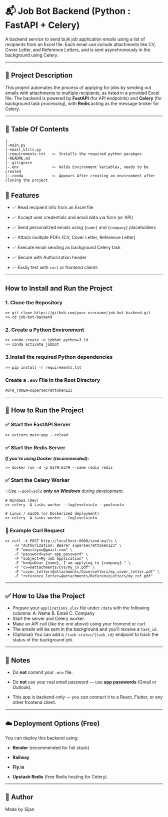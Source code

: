 
# 📬 Job Bot Backend (Python : FastAPI + Celery)

A backend service to send bulk job application emails using a list of recipients from an Excel file. Each email can include attachments like CV, Cover Letter, and Reference Letters, and is sent asynchronously in the background using Celery.

 ---
## 📄 Project Description
This project automates the process of applying for jobs by sending out emails with attachments to multiple recipients, as listed in a provided Excel file. The backend is powered by **FastAPI** (for API endpoints) and **Celery** (for background task processing), with **Redis** acting as the message broker for Celery.

---
## 📁 Table Of Contents

    |
    |-main.py
    |-email_utils.py
    |-requirements.txt   <- Installs the required python pacakges
    |-README.md
    |-.gitignore
    |-.env               <- Holds Environment Variables, needs to be created
    |-.conda             <- Appears After creating an environment after cloning the project
## 🚀 Features
- ✅ Read recipient info from an Excel file

- ✅ Accept user credentials and email data via form (or API)

- ✅ Send personalized emails using `{name}` and `{company}` placeholders

- ✅ Attach multiple PDFs (CV, Cover Letter, Reference Letter)

- ✅ Execute email sending as background Celery task

- ✅ Secure with Authorization header

- ✅ Easily test with `curl` or frontend clients

 ---
## How to Install and Run the Project

### 1. Clone the Repository
    >> git clone https://github.com/your-username/job-bot-backend.git
    >> cd job-bot-backend
    
### 2. Create a Python Environment

    >> conda create -n jobbot python=3.10
	>> conda activate jobbot
	
### 3.Install the required Python dependencies

    >> pip install -r requirements.txt

### Create a `.env` File in the Root Directory

    AUTH_TOKEN=supersecrettoken123
 ---
 
## 🧪 How to Run the Project

### ✅ Start the FastAPI Server
	>> uvicorn main:app --reload

### ✅ Start the Redis Server
***If you’re using Docker (recommended):***

    >> docker run -d -p 6379:6379 --name redis redis

### ✅ Start the Celery Worker
💡*Use `--pool=solo` **only on Windows** during development.*

	# Windows (Dev)
	>> celery -A tasks worker --loglevel=info --pool=solo

	# Linux / macOS (or Dockerized deployment)
	>> celery -A tasks worker --loglevel=info

### 🧾 Example Curl Request

    >> curl -X POST http://localhost:8000/send-mails \
	    -H "Authorization: Bearer supersecrettoken123" \
	    -F "email=you@gmail.com" \
	    -F "password=your_app_password" \
	    -F "subject=My Job Application" \
	    -F "body=Dear {name}, I am applying to {company}." \
	    -F "cv=@attachments/CVs/my_cv.pdf" \
		-F "cover_letter=@attachments/CoverLetters/my_cover_letter.pdf" \
		-F "reference_letter=@attachments/ReferenceLetters/my_ref.pdf"
---
## ✅ How to Use the Project

 - Prepare your `applications.xlsx` file under `/data` with the following columns:
		A. Name
		B. Email
		C. Company
 - Start the server and Celery worker.
 - Make an API call (like the one above) using your frontend or curl.
 - The emails will be sent in the background and you’ll receive a `task_id`.
 - (Optional) You can add a `/task-status/{task_id}` endpoint to track the status of the background job.
 ----
## 📌 Notes
 - Do **not** commit your `.env` file.
    
- Do **not** use your real email password — use **app passwords** (Gmail or Outlook).
    
- This app is backend-only — you can connect it to a React, Flutter, or any other frontend client.
---
## ☁️ Deployment Options (Free)
You can deploy this backend using:
 - **Render** (recommended for full stack)
    
-   **Railway**
    
-   **Fly.io**
    
-   **Upstash Redis** (free Redis hosting for Celery)
---

## 👤 Author
Made by Sijan
